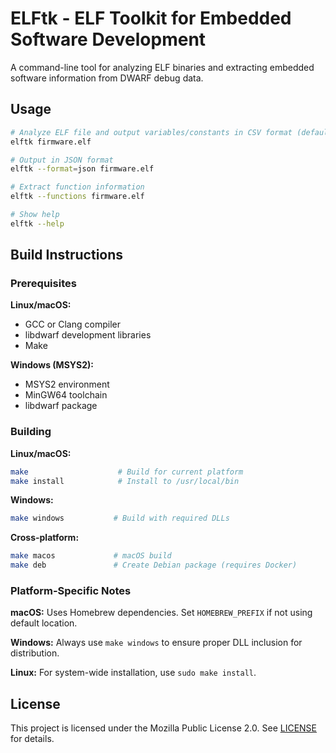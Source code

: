 # ELFtk - ELF Toolkit for Embedded Software Development

A command-line tool for analyzing ELF binaries and extracting embedded software information from DWARF debug data.

## Usage

```bash
# Analyze ELF file and output variables/constants in CSV format (default)
elftk firmware.elf

# Output in JSON format
elftk --format=json firmware.elf

# Extract function information
elftk --functions firmware.elf

# Show help
elftk --help
```

## Build Instructions

### Prerequisites

**Linux/macOS:**
- GCC or Clang compiler
- libdwarf development libraries
- Make

**Windows (MSYS2):**
- MSYS2 environment
- MinGW64 toolchain
- libdwarf package

### Building

**Linux/macOS:**
```bash
make                    # Build for current platform
make install            # Install to /usr/local/bin
```

**Windows:**
```bash
make windows           # Build with required DLLs
```

**Cross-platform:**
```bash
make macos             # macOS build
make deb               # Create Debian package (requires Docker)
```

### Platform-Specific Notes

**macOS:** Uses Homebrew dependencies. Set `HOMEBREW_PREFIX` if not using default location.

**Windows:** Always use `make windows` to ensure proper DLL inclusion for distribution.

**Linux:** For system-wide installation, use `sudo make install`.

## License

This project is licensed under the Mozilla Public License 2.0. See [LICENSE](LICENSE) for details.